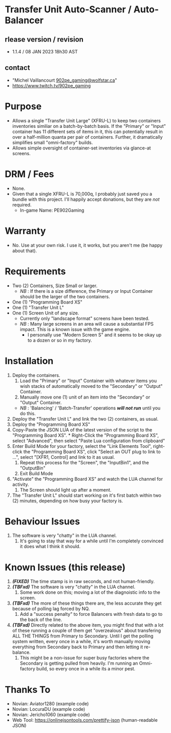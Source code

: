 # Transfer Unit Auto-Scanner / Auto-Balancer

## rlease version / revision 
 + 1.1.4 / 08 JAN 2023 18h30 AST

## contact 
  + "Michel Vaillancourt <902pe_gaming@wolfstar.ca>"
  + https://www.twitch.tv/902pe_gaming

# Purpose

* Allows a single "Transfer Unit Large" (XFRU-L) to keep two containers inventories similiar on a batch-by-batch basis. If the "Primary" or "Input" container has 11 different sets of items in it, this can potentially result in over a half-million quanta per pair of containers. Further, it dramatically simplifies small "omni-factory" builds.
* Allows simple oversight of container-set inventories via glance-at screens.

# DRM / Fees
  + None.
  + Given that a single XFRU-L is 70,000q, I probably just saved you a bundle with this project. I'll happily accept donations, but they are *not* required.
    + In-game Name: PE902Gaming

# Warranty
  + No. Use at your own risk. I use it, it works, but you aren't me (be happy about that).

# Requirements

  + Two (2) Containers, Size Small or larger.
    * *NB* : If there is a size difference, the Primary or Input Container should be the larger of the two containers.
  + One (1) "Programming Board XS"
  + One (1) "Transfer Unit L"
  + One (1) Screen Unit of any size.
    * Currently only "landscape format" screens have been tested.
    * *NB* : Many large screens in an area will cause a substantial FPS impact. This is a known issue with the game engine.
      * I personally use "Modern Screen S" and it seems to be okay up to a dozen or so in my factory.
      
# Installation

  1. Deploy the containers.
      1. Load the "Primary" or "Input" Container with whatever items you wish stacks of automatically moved to the "Secondary" or "Output" Container.
      1. Manually move one (1) unit of an item into the "Secondary" or "Output" Container.
      * *NB* : 'Balancing' / 'Batch-Transfer' operations ***will not run*** until you do this.
  1. Deploy the "Transfer Unit L" and link the two (2) containers, as usual.
  1. Deploy the "Programming Board XS"
  1. Copy-Paste the JSON LUA of the latest version of the script to the "Programming Board XS".
    * Right-Click the "Programming Board XS", select "Advanced", then select "Paste Lua configuration from clipboard"
  1. Enter Build Mode for your factory, select the "Link Elements Tool", right-click the "Programming Board XS", click "Select an OUT plug to link to ...", select "[XFR1, Control] and link to it as usual.
      1. Repeat this process for the "Screen", the "InputBin1", and the "OutputBin"
      1. Exit Build Mode
  1. "Activate" the "Programming Board XS" and watch the LUA channel for activity.
      1. The Screen should light up after a moment.
  1. The "Transfer Unit L" should start working on it's first batch within two (2) minutes, depending on how busy your factory is. 

# Behaviour Issues

  1. The software is very "chatty" in the LUA channel. 
      1. It's going to stay that way for a while until I'm completely convinced it does what I think it should.
    
# Known Issues (this release)

  1. ***(FIXED)*** The time stamp is in raw seconds, and not human-friendly.
  1. ***(TBFxd)*** The software is very "chatty" in the LUA channel.
      1. Some work done on this; moving a lot of the diagnoistic info to the screen.
  1. ***(TBFxd)*** The more of these things there are, the less accurate they get because of polling lag forced by NQ.
      1. Add a "success penalty" to force Balancers with fresh data to go to the back of the line.
  1. ***(TBFxd)*** Directly related to the above item, you might find that with a lot of these running a couple of them
   get "overzealous" about transfering ALL THE THINGS from Primary to Secondary. Until I get the polling system written, 
   every once in a while, it's worth manually moving everything from Secondary back to Primary and then letting it
   re-balance.
      1. This might be a non-issue for super busy factories where the Secondary is getting pulled from heavily.
      I'm running an Omni-factory build, so every once in a while its a minor pest.

# Thanks To

  + Novian:    Aviator1280 (example code)
  + Novian:    LocuraDU (example code)
  + Novian:    Jericho1060 (example code)
  + Web Tool:  https://onlinejsontools.com/prettify-json (human-readable JSON)
